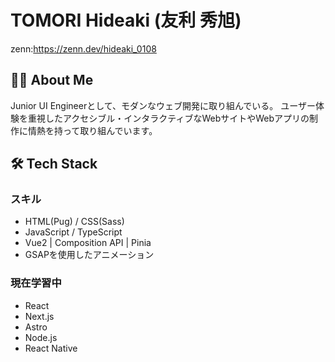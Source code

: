 # TOMORI Hideaki (友利 秀旭)
zenn:https://zenn.dev/hideaki_0108

## 👨‍💻 About Me
Junior UI Engineerとして、モダンなウェブ開発に取り組んでいる。
ユーザー体験を重視したアクセシブル・インタラクティブなWebサイトやWebアプリの制作に情熱を持って取り組んでいます。

## 🛠️ Tech Stack
### スキル
- HTML(Pug) / CSS(Sass)
- JavaScript / TypeScript
- Vue2 | Composition API | Pinia
- GSAPを使用したアニメーション

### 現在学習中
- React
- Next.js
- Astro
- Node.js
- React Native
